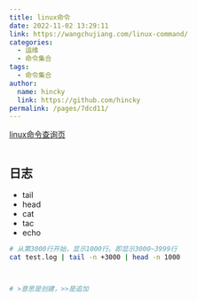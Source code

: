 ```yaml
---
title: linux命令
date: 2022-11-02 13:29:11
link: https://wangchujiang.com/linux-command/
categories: 
  - 运维
  - 命令集合
tags: 
  - 命令集合
author: 
  name: hincky
  link: https://github.com/hincky
permalink: /pages/7dcd11/
---
```


[linux命令查询页](https://wangchujiang.com/linux-command/)

```sh

```

## 日志
- tail
- head
- cat
- tac
- echo

```sh
# 从第3000行开始，显示1000行。即显示3000~3999行
cat test.log | tail -n +3000 | head -n 1000



# >意思是创建，>>是追加
```



